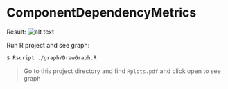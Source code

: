 # ComponentDependencyMetrics

Result:
![alt text](https://github.com/zepalz/ComponentDependencyMetrics/blob/master/Screen%20Shot%202561-11-12%20at%2016.47.32.png)

Run R project and see graph:
```sh
$ Rscript ./graph/DrawGraph.R
```
> Go to this project directory and find `Rplots.pdf` and click open to see graph
